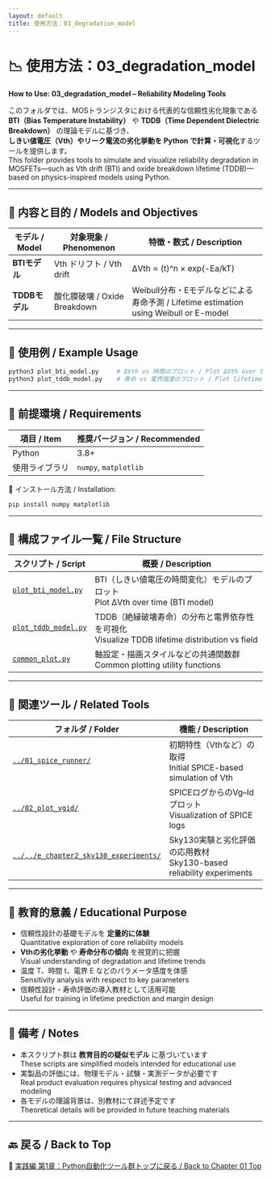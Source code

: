 ```yaml
---
layout: default
title: 使用方法：03_degradation_model
---
```


# 📉 使用方法：03_degradation_model  
**How to Use: 03_degradation_model – Reliability Modeling Tools**

このフォルダでは、MOSトランジスタにおける代表的な信頼性劣化現象である  
**BTI（Bias Temperature Instability）** や **TDDB（Time Dependent Dielectric Breakdown）** の理論モデルに基づき、  
**しきい値電圧（Vth）やリーク電流の劣化挙動を Python で計算・可視化**するツールを提供します。  
This folder provides tools to simulate and visualize reliability degradation in MOSFETs—such as Vth drift (BTI) and oxide breakdown lifetime (TDDB)—based on physics-inspired models using Python.

---

## 📄 内容と目的 / Models and Objectives

| モデル / Model | 対象現象 / Phenomenon | 特徴・数式 / Description |
|----------------|------------------------|----------------------------|
| **BTIモデル** | Vth ドリフト / Vth drift | ΔVth ∝ (t)^n × exp(-Ea/kT) |
| **TDDBモデル** | 酸化膜破壊 / Oxide Breakdown | Weibull分布・Eモデルなどによる寿命予測 / Lifetime estimation using Weibull or E-model |

---

## 🧪 使用例 / Example Usage

```bash
python3 plot_bti_model.py     # ΔVth vs 時間のプロット / Plot ΔVth over time
python3 plot_tddb_model.py    # 寿命 vs 電界強度のプロット / Plot lifetime vs electric field
```

---

## 🔧 前提環境 / Requirements

| 項目 / Item | 推奨バージョン / Recommended |
|-------------|-------------------------------|
| Python | 3.8+ |
| 使用ライブラリ | `numpy`, `matplotlib` |

🔽 インストール方法 / Installation:

```bash
pip install numpy matplotlib
```

---

## 📁 構成ファイル一覧 / File Structure

| スクリプト / Script | 概要 / Description |
|----------------------|---------------------|
| [`plot_bti_model.py`](plot_bti_model.py) | BTI（しきい値電圧の時間変化）モデルのプロット<br>Plot ΔVth over time (BTI model) |
| [`plot_tddb_model.py`](plot_tddb_model.py) | TDDB（絶縁破壊寿命）の分布と電界依存性を可視化<br>Visualize TDDB lifetime distribution vs field |
| [`common_plot.py`](common_plot.py) | 軸設定・描画スタイルなどの共通関数群<br>Common plotting utility functions |

---

## 🔗 関連ツール / Related Tools

| フォルダ / Folder | 機能 / Description |
|------------------|---------------------|
| [`../01_spice_runner/`](../01_spice_runner/) | 初期特性（Vthなど）の取得<br>Initial SPICE-based simulation of Vth |
| [`../02_plot_vgid/`](../02_plot_vgid/) | SPICEログからのVg–Idプロット<br>Visualization of SPICE logs |
| [`../../e_chapter2_sky130_experiments/`](../../e_chapter2_sky130_experiments/) | Sky130実験と劣化評価の応用教材<br>Sky130-based reliability experiments |

---

## 🎯 教育的意義 / Educational Purpose

- 信頼性設計の基礎モデルを **定量的に体験**  
  Quantitative exploration of core reliability models
- **Vthの劣化挙動** や **寿命分布の傾向** を視覚的に把握  
  Visual understanding of degradation and lifetime trends
- 温度 T、時間 t、電界 E などのパラメータ感度を体感  
  Sensitivity analysis with respect to key parameters
- 信頼性設計・寿命評価の導入教材として活用可能  
  Useful for training in lifetime prediction and margin design

---

## 📌 備考 / Notes

- 本スクリプト群は **教育目的の疑似モデル** に基づいています  
  These scripts are simplified models intended for educational use  
- 実製品の評価には、物理モデル・試験・実測データが必要です  
  Real product evaluation requires physical testing and advanced modeling  
- 各モデルの理論背景は、別教材にて詳述予定です  
  Theoretical details will be provided in future teaching materials

---

## 🔙 戻る / Back to Top

📂 [実践編 第1章：Python自動化ツール群トップに戻る / Back to Chapter 01 Top](../README.md)
